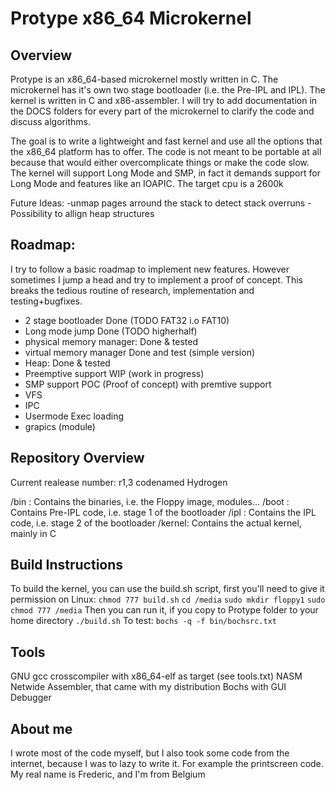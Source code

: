 Protype x86_64 Microkernel
==========================
Overview
--------
Protype is an x86_64-based microkernel mostly written in C.
The microkernel has it's own two stage bootloader (i.e. the Pre-IPL and IPL).
The kernel is written in C and x86-assembler.
I will try to add documentation in the DOCS folders for every part of the microkernel to clarify the code and discuss algorithms.

The goal is to write a lightweight and fast kernel and use all the options that the x86_64 platform has to offer.
The code is not meant to be portable at all because that would either overcomplicate things or make the code slow.
The kernel will support Long Mode and SMP, in fact it demands support for Long Mode and features like an IOAPIC.
The target cpu is a 2600k

Future Ideas:
-unmap pages arround the stack to detect stack overruns
-Possibility to allign heap structures



Roadmap:
--------
I try to follow a basic roadmap to implement new features. However sometimes I jump a head and try to implement a proof of concept.
This breaks the tedious routine of research, implementation and testing+bugfixes.

  * 2 stage bootloader                     Done (TODO FAT32 i.o FAT10)
  * Long mode jump                         Done (TODO higherhalf)
  * physical memory manager:               Done & tested
  * virtual memory manager                 Done and test (simple version)
  * Heap:                                  Done & tested
  * Preemptive support                     WIP (work in progress)
  * SMP support                            POC (Proof of concept) with premtive support
  * VFS
  * IPC
  * Usermode Exec loading
  * grapics (module)



Repository Overview
-------------------
Current realease number: r1,3 codenamed Hydrogen

/bin  :   Contains the binaries, i.e. the Floppy image, modules...
/boot :   Contains Pre-IPL code, i.e. stage 1 of the bootloader
/ipl  :   Contains the IPL code, i.e. stage 2 of the bootloader
/kernel:  Contains the actual kernel, mainly in C



Build Instructions
------------------
To build the kernel, you can use the build.sh script, first you'll need to give it permission on Linux:
`chmod 777 build.sh`
`cd /media`
`sudo mkdir floppy1`
`sudo chmod 777 /media`
Then you can run it, if you copy to Protype folder to your home directory
`./build.sh`
To test:
`bochs -q -f bin/bochsrc.txt`


Tools
-----
GNU gcc crosscompiler with x86_64-elf as target (see tools.txt)
NASM Netwide Assembler, that came with my distribution
Bochs with GUI Debugger

About me
--------
I wrote most of the code myself, but I also took some code from the internet, because I was to lazy to write it.
For example the printscreen code. My real name is Frederic, and I'm from Belgium
